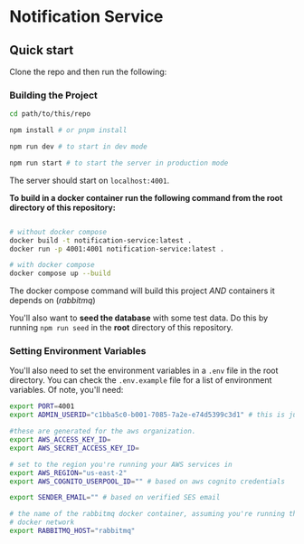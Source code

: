 # Notification Service

## Quick start

Clone the repo and then run the following:

### Building the Project

```bash
cd path/to/this/repo

npm install # or pnpm install

npm run dev # to start in dev mode

npm run start # to start the server in production mode
```

The server should start on `localhost:4001`.

**To build in a docker container run the following command from the root
directory of this repository:**

```bash

# without docker compose
docker build -t notification-service:latest .
docker run -p 4001:4001 notification-service:latest .

# with docker compose
docker compose up --build
```

The docker compose command will build this project _AND_ containers it depends
on (_rabbitmq_)

You'll also want to **seed the database** with some test data.
Do this by running `npm run seed` in the **root** directory of this repository.

### Setting Environment Variables

You'll also need to set the environment variables in a `.env` file in the root directory.
You can check the `.env.example` file for a list of environment variables. Of
note, you'll need:

```bash
export PORT=4001
export ADMIN_USERID="c1bba5c0-b001-7085-7a2e-e74d5399c3d1" # this is just a placeholder ID that has been used for testing. It's simply a aws cognito user uuid

#these are generated for the aws organization.
export AWS_ACCESS_KEY_ID=
export AWS_SECRET_ACCESS_KEY_ID=

# set to the region you're running your AWS services in
export AWS_REGION="us-east-2"
export AWS_COGNITO_USERPOOL_ID="" # based on aws cognito credentials

export SENDER_EMAIL="" # based on verified SES email

# the name of the rabbitmq docker container, assuming you're running this in the
# docker network
export RABBITMQ_HOST="rabbitmq"
```
